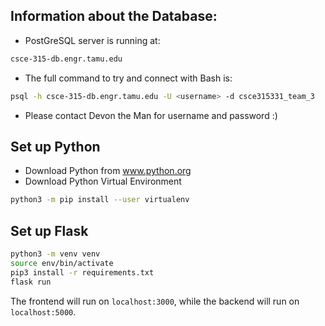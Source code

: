 ## Information about the Database:
- PostGreSQL server is running at:
```bash
csce-315-db.engr.tamu.edu
```
- The full command to try and connect with Bash is:
```bash
psql -h csce-315-db.engr.tamu.edu -U <username> -d csce315331_team_3
```
- Please contact Devon the Man for username and password :)

## Set up Python
- Download Python from www.python.org
- Download Python Virtual Environment
```bash
python3 -m pip install --user virtualenv
```

## Set up Flask
```bash
python3 -m venv venv
source env/bin/activate
pip3 install -r requirements.txt
flask run
```

The frontend will run on `localhost:3000`, while the backend will run on `localhost:5000`.